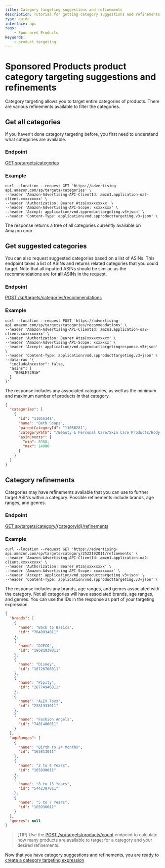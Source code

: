 ```yaml
---
title: Category targeting suggestions and refinements
description: Tutorial for getting category suggestions and refinements using the Amazon Ads API
type: guide
interface: api 
tags:
    - Sponsored Products
keywords:
    - product targeting
---
```


# Sponsored Products product category targeting suggestions and refinements

Category targeting allows you to target entire categories of products. There are various refinements available to filter the categories. 

## Get all categories

If you haven't done category targeting before, you first need to understand what categories are available.  

### Endpoint

[GET sp/targets/categories](sponsored-products/3-0/openapi/prod#tag/Product-Targeting/operation/getTargetableCategories)

### Example

```
curl --location --request GET 'https://advertising-api.amazon.com/sp/targets/categories' \
--header 'Amazon-Advertising-API-ClientId: amzn1.application-oa2-client.xxxxxxxxx' \
--header 'Authorization: Bearer Atza|xxxxxxxxx' \
--header 'Amazon-Advertising-API-Scope: xxxxxxxx' \
--header 'Accept: application/vnd.spproducttargeting.v3+json' \
--header 'Content-Type: application/vnd.spproducttargeting.v3+json' \
```

The response returns a tree of all categories currently available on Amazon.com.

## Get suggested categories

You can also request suggested categories based on a list of ASINs. This endpoint takes a list of ASINs and returns related categories that you could target. Note that all inputted ASINs should be similar, as the recommendations are for **all** ASINs in the request.

### Endpoint 

[POST /sp/targets/categories/recommendations](sponsored-products/3-0/openapi/prod#tag/Product-Targeting/operation/getCategoryRecommendationsForASINs)

### Example

```
curl --location --request POST 'https://advertising-api.amazon.com/sp/targets/categories/recommendations' \
--header 'Amazon-Advertising-API-ClientId: amzn1.application-oa2-client.xxxxxxxxxx' \
--header 'Authorization: Bearer Atza|xxxxxxxxxx' \
--header 'Amazon-Advertising-API-Scope: xxxxxxx' \
--header 'Accept: application/vnd.spproducttargetingresponse.v5+json' \
--header 'Content-Type: application/vnd.spproducttargeting.v3+json' \
--data-raw '{
  "includeAncestor": false,
  "asins": [
    "B08LM7291W"
  ]
}'
```

The response includes any associated categories, as well as the minimum and maximum number of products in that category.


```json
{
  "categories": [
    {
      "id": "11056341",
      "name": "Bath Soaps",
      "parentCategoryId": "11056281",
      "categoryPath": "/Beauty & Personal Care/Skin Care Products/Body Skin Care Products/Body Cleansers/Bath Soaps",
      "asinCounts": {
        "min": 8988,
        "max": 14980
      }
    }
  ]
}
```

## Category refinements

Categories may have refinements available that you can use to further target ASINs within a category. Possible refinements include brands, age ranges, and genres.

### Endpoint

[GET sp/targets/category/{categoryId}/refinements](sponsored-products/3-0/openapi/prod#tag/Product-Targeting/operation/getRefinementsForCategory)

### Example

```
curl --location --request GET 'https://advertising-api.amazon.com/sp/targets/category/2522102011/refinements' \
--header 'Amazon-Advertising-API-ClientId: amzn1.application-oa2-client.xxxxxxxxx' \
--header 'Authorization: Bearer Atza|xxxxxxxx' \
--header 'Amazon-Advertising-API-Scope: xxxxxxxxx' \
--header 'Accept: application/vnd.spproducttargeting.v3+json' \
--header 'Content-Type: application/vnd.spproducttargeting.v3+json' \

```

The response includes any brands, age ranges, and genres associated with the category. Not all categories will have associated brands, age ranges, and genres. You can use the IDs in the response as part of your targeting expression.


```json
{
  "brands": [
    {
      "name": "Back to Basics",
      "id": "7048034011"
    },
    {
      "name": "DJECO",
      "id": "18681839011"
    },
    {
      "name": "Disney",
      "id": "18726768011"
    },
    {
      "name": "Pipity",
      "id": "20774946011"
    },
    {
      "name": "ALEX Toys",
      "id": "2581933011"
    },
    {
      "name": "Fashion Angels",
      "id": "7481406011"
    }
  ],
  "ageRanges": [
    {
      "name": "Birth to 24 Months",
      "id": "165813011"
    },
    {
      "name": "2 to 4 Years",
      "id": "165890011"
    },
    {
      "name": "8 to 13 Years",
      "id": "5442387011"
    },
    {
      "name": "5 to 7 Years",
      "id": "165936011"
    }
  ],
  "genres": null
}
```

>[TIP] Use the [POST /sp/targets/products/count](sponsored-products/3-0/openapi/prod#tag/Product-Targeting/operation/getTargetableASINCounts) endpoint to calculate how many products are available to target for a category and your desired refinements.

Now that you have category suggestions and refinements, you are ready to [create a category targeting expression](guides/sponsored-products/product-targeting/overview#targeting-product-categories)

